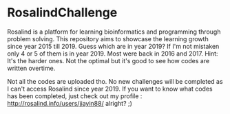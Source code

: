 # RosalindChallenge

Rosalind is a platform for learning bioinformatics and programming through problem solving.
This repository aims to showcase the learning growth since year 2015 till 2019. Guess which are in year 2019? If I'm not mistaken only 4 or 5 of them is in year 2019. Most were back in 2016 and 2017. Hint: It's the harder ones. Not the optimal but it's good to see how codes are written overtime.


Not all the codes are uploaded tho. No new challenges will be completed as I can't access Rosalind since year 2019. If you want to know what codes has been completed, just check out my profile : http://rosalind.info/users/jiayin88/ alright? ;)
 

